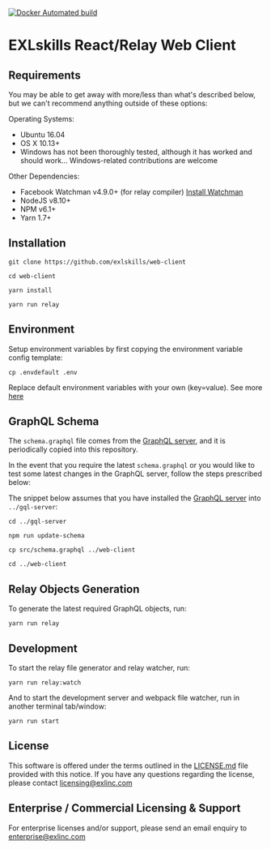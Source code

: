 [![Docker Automated build](https://img.shields.io/docker/automated/jrottenberg/ffmpeg.svg)](https://hub.docker.com/r/exlskills/web-client/)

# EXLskills React/Relay Web Client

## Requirements

You may be able to get away with more/less than what's described below, but we can't recommend anything outside of these options:

Operating Systems:

- Ubuntu 16.04
- OS X 10.13+
- Windows has not been thoroughly tested, although it has worked and should work... Windows-related contributions are welcome

Other Dependencies:

- Facebook Watchman v4.9.0+ (for relay compiler) [Install Watchman](https://facebook.github.io/watchman/docs/install.html)
- NodeJS v8.10+
- NPM v6.1+
- Yarn 1.7+

## Installation

```
git clone https://github.com/exlskills/web-client

cd web-client

yarn install

yarn run relay
```

## Environment

Setup environment variables by first copying the environment variable config template:

```
cp .envdefault .env
```

Replace default environment variables with your own (key=value). See more [here](https://github.com/motdotla/dotenv)

## GraphQL Schema

The `schema.graphql` file comes from the [GraphQL server](https://github.com/exlskills/gql-server), and it is periodically copied into this repository.

In the event that you require the latest `schema.graphql` or you would like to test some latest changes in the GraphQL server, follow the steps prescribed below:

The snippet below assumes that you have installed the [GraphQL server](https://github.com/exlskills/gql-server) into `../gql-server`:

```
cd ../gql-server

npm run update-schema

cp src/schema.graphql ../web-client

cd ../web-client
```

## Relay Objects Generation

To generate the latest required GraphQL objects, run:

```
yarn run relay
```

## Development

To start the relay file generator and relay watcher, run:

```
yarn run relay:watch
```

And to start the development server and webpack file watcher, run in another terminal tab/window:

```
yarn run start
```

## License

This software is offered under the terms outlined in the [LICENSE.md](LICENSE.md) file provided with this notice. If you have any questions regarding the license, please contact [licensing@exlinc.com](mailto:licensing@exlinc.com)

## Enterprise / Commercial Licensing & Support

For enterprise licenses and/or support, please send an email enquiry to [enterprise@exlinc.com](mailto:enterprise@exlinc.com)
